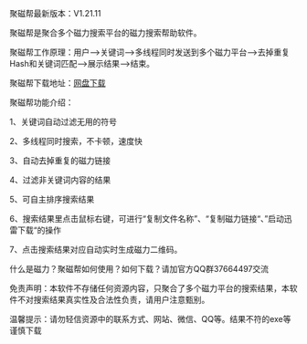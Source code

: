 <img src="http://jcb.fageiwo.com/download/img/pic.png" alt="" />

聚磁帮最新版本：V1.21.11

聚磁帮是聚合多个磁力搜索平台的磁力搜索帮助软件。

聚磁帮工作原理：用户——>关键词——>多线程同时发送到多个磁力平台——>去掉重复Hash和关键词匹配——>展示结果——>结束。

聚磁帮下载地址：[网盘下载](https://wwt.lanzoui.com/iZHyUwywnzg)

聚磁帮功能介绍：

1、关键词自动过滤无用的符号

2、多线程同时搜索，不卡顿，速度快

3、自动去掉重复的磁力链接

4、过滤非关键词内容的结果

5、可自主排序搜索结果

6、搜索结果里点击鼠标右键，可进行“复制文件名称”、“复制磁力链接“、”启动迅雷下载“的操作

7、点击搜索结果对应自动实时生成磁力二维码。


什么是磁力？聚磁帮如何使用？如何下载？请加官方QQ群37664497交流


免责声明：本软件不存储任何资源内容，只聚合了多个磁力平台的搜索结果，本软件不对搜索结果真实性及合法性负责，请用户注意甄别。

温馨提示：请勿轻信资源中的联系方式、网站、微信、QQ等。结果不符的exe等谨慎下载
